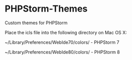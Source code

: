 PHPStorm-Themes
===============

Custom themes for PHPStorm

Place the icls file into the following directory on Mac OS X:

~/Library/Preferences/WebIde70/colors/ - PHPStorm 7

~/Library/Preferences/WebIde80/colors/ - PHPStorm 8
